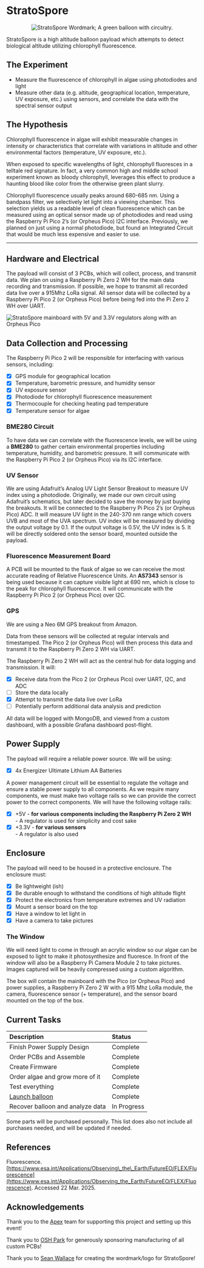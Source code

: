# StratoSpore

<p align="center">
  <img src="./media/wordmark.png" alt="StratoSpore Wordmark; A green balloon with circuitry."/>
</p>

StratoSpore is a high altitude balloon payload which attempts to detect biological altitude utilizing chlorophyll fluorescence.

## The Experiment

- Measure the fluorescence of chlorophyll in algae using photodiodes and light  
- Measure other data (e.g. altitude, geographical location, temperature, UV exposure, etc.) using sensors, and correlate the data with the spectral sensor output

## The Hypothesis

Chlorophyll fluorescence in algae will exhibit measurable changes in intensity or characteristics that correlate with variations in altitude and other environmental factors (temperature, UV exposure, etc.).

When exposed to specific wavelengths of light, chlorophyll fluoresces in a telltale red signature. In fact, a very common high and middle school experiment known as bloody chlorophyll, leverages this effect to produce a haunting blood like color from the otherwise green plant slurry.

Chlorophyll fluorescence usually peaks around 680-685 nm. Using a bandpass filter, we selectively let light into a viewing chamber. This selection yields us a readable level of clean fluorescence which can be measured using an optical sensor made up of photodiodes and read using the Raspberry Pi Pico 2’s (or Orpheus Pico) I2C interface. Previously, we planned on just using a normal photodiode, but found an Integrated Circuit that would be much less expensive and easier to use.

---

## **Hardware and Electrical**

The payload will consist of 3 PCBs, which will collect, process, and transmit data. We plan on using a Raspberry Pi Zero 2 WH for the main data recording and transmission. If possible, we hope to transmit all recorded data live over a 915Mhz LoRa signal. All sensor data will be collected by a Raspberry Pi Pico 2 (or Orpheus Pico) before being fed into the Pi Zero 2 WH over UART.

![StratoSpore mainboard with 5V and 3.3V regulators along with an Orpheus Pico](./media/mainboard.jpg)

## **Data Collection and Processing**

The Raspberry Pi Pico 2 will be responsible for interfacing with various sensors, including:

- [x] GPS module for geographical location  
- [x] Temperature, barometric pressure, and humidity sensor  
- [x] UV exposure sensor  
- [x] Photodiode for chlorophyll fluorescence measurement  
- [x] Thermocouple for checking heating pad temperature  
- [x] Temperature sensor for algae

### BME280 Circuit

To have data we can correlate with the fluorescence levels, we will be using a **BME280** to gather certain environmental properties including temperature, humidity, and barometric pressure. It will communicate with the Raspberry Pi Pico 2 (or Orpheus Pico) via its I2C interface.

### UV Sensor

We are using Adafruit’s Analog UV Light Sensor Breakout to measure UV index using a photodiode. Originally, we made our own circuit using Adafruit’s schematics, but later decided to save the money by just buying the breakouts. It will be connected to the Raspberry Pi Pico 2’s (or Orpheus Pico) ADC. It will measure UV light in the 240-370 nm range which covers UVB and most of the UVA spectrum. UV index will be measured by dividing the output voltage by 0.1. If the output voltage is 0.5V, the UV index is 5\. It will be directly soldered onto the sensor board, mounted outside the payload.

### Fluorescence Measurement Board

A PCB will be mounted to the flask of algae so we can receive the most accurate reading of Relative Fluorescence Units. An **AS7343** sensor is being used because it can capture visible light at 690 nm, which is close to the peak for chlorophyll fluorescence. It will communicate with the Raspberry Pi Pico 2 (or Orpheus Pico) over I2C.  

### GPS

We are using a Neo 6M GPS breakout from Amazon.

Data from these sensors will be collected at regular intervals and timestamped. The Pico 2 (or Orpheus Pico) will then process this data and transmit it to the Raspberry Pi Zero 2 WH via UART.

The Raspberry Pi Zero 2 WH will act as the central hub for data logging and transmission. It will:

- [x] Receive data from the Pico 2 (or Orpheus Pico) over UART, I2C, and ADC  
- [ ] Store the data locally  
- [x] Attempt to transmit the data live over LoRa  
- [ ] Potentially perform additional data analysis and prediction

All data will be logged with MongoDB, and viewed from a custom dashboard, with a possible Grafana dashboard post-flight.

## **Power Supply**

The payload will require a reliable power source. We will be using:

- [x] 4x Energizer Ultimate Lithium AA Batteries

A power management circuit will be essential to regulate the voltage and ensure a stable power supply to all components. As we require many components, we must make two voltage rails so we can provide the correct power to the correct components. We will have the following voltage rails:

- [x] \+5V \- **for various components including the Raspberry Pi Zero 2 WH**  
      - A regulator is used for simplicity and cost sake  
- [x] \+3.3V \- **for various sensors**  
      - A regulator is also used

## **Enclosure**

The payload will need to be housed in a protective enclosure. The enclosure must:

- [x] Be lightweight (ish)
- [x] Be durable enough to withstand the conditions of high altitude flight  
- [x] Protect the electronics from temperature extremes and UV radiation  
- [x] Mount a sensor board on the top  
- [x] Have a window to let light in  
- [x] Have a camera to take pictures

### The Window

We will need light to come in through an acrylic window so our algae can be exposed to light to make it photosynthesize and fluoresce. In front of the window will also be a Raspberry Pi Camera Module 2 to take pictures. Images captured will be heavily compressed using a custom algorithm.

The box will contain the mainboard with the Pico (or Orpheus Pico) and power supplies, a Raspberry Pi Zero 2 W with a 915 Mhz LoRa module, the camera, fluorescence sensor (+ temperature), and the sensor board mounted on the top of the box.  

## Current Tasks

| Description | Status |
| :---- | :---- |
| Finish Power Supply Design | Complete |
| Order PCBs and Assemble | Complete |
| Create Firmware | Complete |
| Order algae and grow more of it | Complete |
| Test everything | Complete |
| [Launch balloon](https://apex.hackclub.com) | Complete |
| Recover balloon and analyze data | In Progress |

Some parts will be purchased personally. This list does also not include all purchases needed, and will be updated if needed.	

## References

Fluorescence. [https://www.esa.int/Applications/Observing\_the\_Earth/FutureEO/FLEX/Fluorescence](https://www.esa.int/Applications/Observing_the_Earth/FutureEO/FLEX/Fluorescence). Accessed 22 Mar. 2025\.

## Acknowledgements

Thank you to the [Apex](https://apex.hackclub.com) team for supporting this project and setting up this event!

Thank you to [OSH Park](https://oshpark.com) for generously sponsoring manufacturing of all custom PCBs!

Thank you to [Sean Wallace](https://seanjw.com/) for creating the wordmark/logo for StratoSpore!
